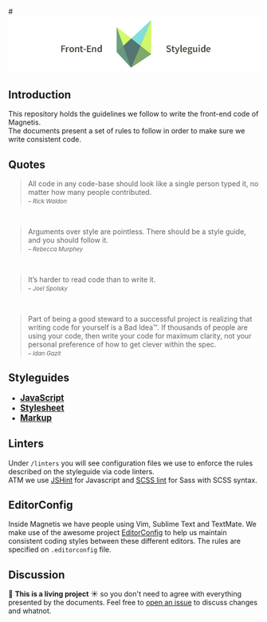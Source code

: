 #![logo](logo.png)

## Introduction

This repository holds the guidelines we follow to write the front-end code of Magnetis.  
The documents present a set of rules to follow in order to make sure we write consistent code.

## Quotes

>All code in any code-base should look like a single person typed it, no matter how many people contributed.  
><small>– _Rick Waldon_</small>

&nbsp;

>Arguments over style are pointless. There should be a style guide, and you should follow it.  
><small>– _Rebecca Murphey_</small>

&nbsp;

>It’s harder to read code than to write it.  
><small>– _Joel Spolsky_</small>

&nbsp;

>Part of being a good steward to a successful project is realizing that writing code for yourself is a Bad Idea™. If thousands of people are using your code, then write your code for maximum clarity, not your personal preference of how to get clever within the spec.  
><small>– _Idan Gazit_</small>

## Styleguides

* <big>**[JavaScript](/JavaScript.md)**</big>
* <big>**[Stylesheet](/Stylesheet.md)**</big>
* <big>**[Markup](/Markup.md)**</big>

## Linters

Under `/linters` you will see configuration files we use to enforce the rules described on the styleguide via code linters.  
ATM we use [JSHint](http://www.jshint.com) for Javascript and [SCSS lint](https://github.com/causes/scss-lint) for Sass with SCSS syntax.

## EditorConfig

Inside Magnetis we have people using Vim, Sublime Text and TextMate. We make use of the awesome project [EditorConfig](http://editorconfig.org) to help us maintain consistent coding styles between these different editors. The rules are specified on `.editorconfig` file.

## Discussion

:deciduous_tree: **This is a living project** :sunny: so you don't need to agree with everything presented by the documents.
Feel free to [open an issue](../../issues) to discuss changes and whatnot.
